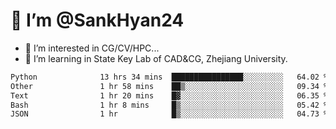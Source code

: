 # 👋 I’m @SankHyan24

- 👀 I’m interested in CG/CV/HPC...
- 🌱 I’m learning in State Key Lab of CAD&CG, Zhejiang University.

<!---
SankHyan24/SankHyan24 is a ✨ special ✨ repository because its `README.md` (this file) appears on your GitHub profile.
You can click the Preview link to take a look at your changes.
--->
<!--START_SECTION:waka-->

```txt
Python              13 hrs 34 mins  ████████████████░░░░░░░░░   64.02 %
Other               1 hr 58 mins    ██▒░░░░░░░░░░░░░░░░░░░░░░   09.34 %
Text                1 hr 20 mins    █▓░░░░░░░░░░░░░░░░░░░░░░░   06.35 %
Bash                1 hr 8 mins     █▒░░░░░░░░░░░░░░░░░░░░░░░   05.42 %
JSON                1 hr            █▒░░░░░░░░░░░░░░░░░░░░░░░   04.73 %
```

<!--END_SECTION:waka-->
